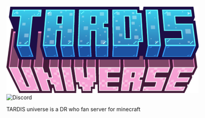 ![Logo](https://github.com/TARDIS-universe/projects/blob/main/site/assets/images/TUt_title.png)
![Discord](https://img.shields.io/discord/1176560495445168298)


TARDIS universe is a DR who fan server for minecraft
